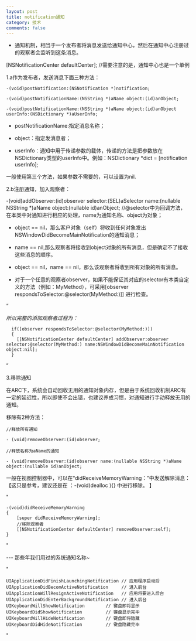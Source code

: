 ```yaml
---
layout: post
title: notification通知
category: 技术
comments: false
---
```


* 通知机制，相当于一个发布者将消息发送给通知中心，然后在通知中心注册过的观察者会监听到这条消息。

[NSNotificationCenter  defaultCenter];   //需要注意的是，通知中心也是一个单例

1.a作为发布者，发送消息下面三种方法：

    -(void)postNotification:(NSNotification *)notification;

    -(void)postNotificationName:(NSString *)aName object:(id)anObject;

    -(void)postNotificationName:(NSString *)aName object:(id)anObject userInfo:(NSDictionary *)aUserInfo;
    
* postNotificationName:指定消息名称；

* object：指定发消息者；

* userInfo：通知中用于传递参数的载体，传递的方法是把参数放在NSDictionary类型的userInfo中。例如：NSDictionary *dict = [notification userInfo];

一般使用第三个方法，如果参数不需要的，可以设置为nil.


2.b注册通知，加入观察者：

-(void)addObserver:(id)observer selector:(SEL)aSelector name:(nullable NSString *)aName object:(nullable id)anObject;
 //@selector中为回调方法，在本类中对通知进行相应的处理，name为通知名称、object为对象；

* object == nil，那么客户对象（self）将收到任何对象发出NSWindowDidBecomeMainNotification的通知消息；

* name == nil,那么观察者将接收到object对象的所有消息，但是确定不了接收这些消息的顺序。

* object == nil，name == nil，那么该观察者将收到所有对象的所有消息。

* 对于一个任意的观察者observer，如果不能保证其对应的selector有本类自定义的方法（例如：MyMethod），可采用[observer respondsToSelector:@selector(MyMethod:)]] 进行检查。

“

*所以完整的添加观察者过程为：*

      if([observer respondsToSelector:@selector(MyMethod:)])
      {
        [[NSNotificationCenter defaultCenter] addObserver:observer selector:@selector(MyMethod:) name:NSWindowDidBecomeMainNotification object:nil];
      } 
      
 ”     
   
3.移除通知

在ARC下，系统会自动回收无用的通知对象内存，但是由于系统回收机制ARC有一定的延迟性，所以即使不会出错，也建议养成习惯，对通知进行手动释放无用的通知。

移除有2种方法：

    //释放所有通知
    
    - (void)removeObserver:(id)observer;
    
    //释放名称为aName的通知
    
    - (void)removeObserver:(id)observer name:(nullable NSString *)aName object:(nullable id)anObject;
    
    
一般在视图控制器中，可以在“didReceiveMemoryWarning：”中发送解除消息：【这只是参考，建议还是在 ：-(void)dealloc ){} 中进行移除。 】

"

    -(void)didReceiveMemoryWarning
    {
        [super didReceiveMemoryWarning];
        //移除观察者
        [[NSNotificationCenter defaultCenter] removeObserver:self];
    }
    
"


--- 那些年我们用过的系统通知名称~

"

    UIApplicationDidFinishLaunchingNotification // 应用程序启动后
    UIApplicationDidBecomActiveNotification     // 进入前台 
    UIApplicationWillResignActiveNotification   // 应用将要进入后台
    UIApplicationDidEnterBackgroundNotification // 进入后台
    UIKeyboardWillShowNotification        // 键盘即将显示 
    UIKeyboardDidShowNotification         // 键盘显示完毕 
    UIKeyboardWillHideNotification        // 键盘即将隐藏 
    UIKeyboardDidHideNotification         // 键盘隐藏完毕 
    
"


